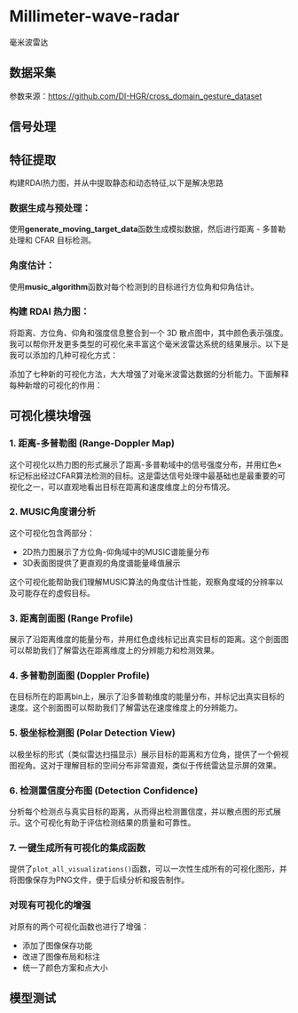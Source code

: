 # Millimeter-wave-radar
毫米波雷达

## 数据采集
参数来源：<https://github.com/DI-HGR/cross_domain_gesture_dataset>
## 信号处理

## 特征提取
构建RDAI热力图，并从中提取静态和动态特征,以下是解决思路
### 数据生成与预处理：
使用**generate_moving_target_data**函数生成模拟数据，然后进行距离 - 多普勒处理和 CFAR 目标检测。
### 角度估计：
使用**music_algorithm**函数对每个检测到的目标进行方位角和仰角估计。
### 构建 RDAI 热力图：
将距离、方位角、仰角和强度信息整合到一个 3D 散点图中，其中颜色表示强度。
我可以帮你开发更多类型的可视化来丰富这个毫米波雷达系统的结果展示。以下是我可以添加的几种可视化方式：

添加了七种新的可视化方法，大大增强了对毫米波雷达数据的分析能力。下面解释每种新增的可视化的作用：

## 可视化模块增强

### 1. 距离-多普勒图 (Range-Doppler Map)

这个可视化以热力图的形式展示了距离-多普勒域中的信号强度分布，并用红色×标记标出经过CFAR算法检测的目标。这是雷达信号处理中最基础也是最重要的可视化之一，可以直观地看出目标在距离和速度维度上的分布情况。

### 2. MUSIC角度谱分析

这个可视化包含两部分：
- 2D热力图展示了方位角-仰角域中的MUSIC谱能量分布
- 3D表面图提供了更直观的角度谱能量峰值展示

这个可视化能帮助我们理解MUSIC算法的角度估计性能，观察角度域的分辨率以及可能存在的虚假目标。

### 3. 距离剖面图 (Range Profile)

展示了沿距离维度的能量分布，并用红色虚线标记出真实目标的距离。这个剖面图可以帮助我们了解雷达在距离维度上的分辨能力和检测效果。

### 4. 多普勒剖面图 (Doppler Profile)

在目标所在的距离bin上，展示了沿多普勒维度的能量分布，并标记出真实目标的速度。这个剖面图可以帮助我们了解雷达在速度维度上的分辨能力。

### 5. 极坐标检测图 (Polar Detection View)

以极坐标的形式（类似雷达扫描显示）展示目标的距离和方位角，提供了一个俯视图视角。这对于理解目标的空间分布非常直观，类似于传统雷达显示屏的效果。

### 6. 检测置信度分布图 (Detection Confidence)

分析每个检测点与真实目标的距离，从而得出检测置信度，并以散点图的形式展示。这个可视化有助于评估检测结果的质量和可靠性。

### 7. 一键生成所有可视化的集成函数

提供了`plot_all_visualizations()`函数，可以一次性生成所有的可视化图形，并将图像保存为PNG文件，便于后续分析和报告制作。

### 对现有可视化的增强

对原有的两个可视化函数也进行了增强：
- 添加了图像保存功能
- 改进了图像布局和标注
- 统一了颜色方案和点大小


## 模型测试
